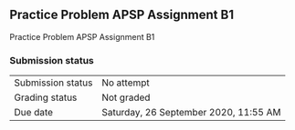 <h2>Practice Problem APSP Assignment B1</h2>Practice Problem APSP Assignment B1<br />

<h3>Submission status</h3><table>
<tbody><tr>
<td>Submission status</td>
<td>No attempt</td>
</tr>
<tr>
<td>Grading status</td>
<td>Not graded</td>
</tr>
<tr>
<td>Due date</td>
<td>Saturday, 26 September 2020, 11:55 AM</td>
</tr>

</tbody>
</table>



